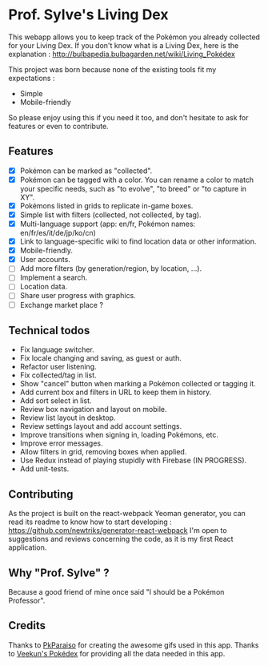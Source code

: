 Prof. Sylve's Living Dex
========================

This webapp allows you to keep track of the Pokémon you already collected for your Living Dex.
If you don't know what is a Living Dex, here is the explanation : http://bulbapedia.bulbagarden.net/wiki/Living_Pokédex

This project was born because none of the existing tools fit my expectations :

- Simple
- Mobile-friendly

So please enjoy using this if you need it too, and don't hesitate to ask for features or even to contribute.

## Features

- [x] Pokémon can be marked as "collected".
- [x] Pokémon can be tagged with a color. You can rename a color to match your specific needs, such as "to evolve", "to breed" or "to capture in XY".
- [x] Pokémons listed in grids to replicate in-game boxes.
- [x] Simple list with filters (collected, not collected, by tag).
- [x] Multi-language support (app: en/fr, Pokémon names: en/fr/es/it/de/jp/ko/cn)
- [x] Link to language-specific wiki to find location data or other information.
- [x] Mobile-friendly.
- [x] User accounts.
- [ ] Add more filters (by generation/region, by location, ...).
- [ ] Implement a search.
- [ ] Location data.
- [ ] Share user progress with graphics.
- [ ] Exchange market place ?

## Technical todos

- Fix language switcher.
- Fix locale changing and saving, as guest or auth.
- Refactor user listening.
- Fix collected/tag in list.
- Show "cancel" button when marking a Pokémon collected or tagging it.
- Add current box and filters in URL to keep them in history.
- Add sort select in list.
- Review box navigation and layout on mobile.
- Review list layout in desktop.
- Review settings layout and add account settings.
- Improve transitions when signing in, loading Pokémons, etc.
- Improve error messages.
- Allow filters in grid, removing boxes when applied.
- Use Redux instead of playing stupidly with Firebase (IN PROGRESS).
- Add unit-tests.

## Contributing

As the project is built on the react-webpack Yeoman generator, you can read its readme to know how to start developing : https://github.com/newtriks/generator-react-webpack
I'm open to suggestions and reviews concerning the code, as it is my first React application.

## Why "Prof. Sylve" ?

Because a good friend of mine once said "I should be a Pokémon Professor".

## Credits

Thanks to [PkParaiso](http://www.pkparaiso.com/) for creating the awesome gifs used in this app.
Thanks to [Veekun's Pokédex](https://github.com/veekun/pokedex) for providing all the data needed in this app.

